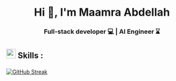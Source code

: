 <h1 align="center">Hi 👋, I'm Maamra Abdellah</h1>

###

<h3 align="center">Full-stack developer 💻 | AI Engineer ⌛</h3>

###

## <img src="https://media4.giphy.com/media/v1.Y2lkPTc5MGI3NjExZmNhdjB3YzN3OWZ6bWlrZWFzbDUwcm1paTM1ZDZtOW44Zjg0ejhrcCZlcD12MV9pbnRlcm5hbF9naWZfYnlfaWQmY3Q9cw/juua9i2c2fA0AIp2iq/giphy.gif" width ="25"><b> Skills :</b>

###

[![GitHub Streak](https://github-readme-streak-stats.herokuapp.com?user=abdellah0l&theme=dark&border_radius=9&date_format=M%20j%5B%2C%20Y%5D&mode=weekly)](https://git.io/streak-stats)

